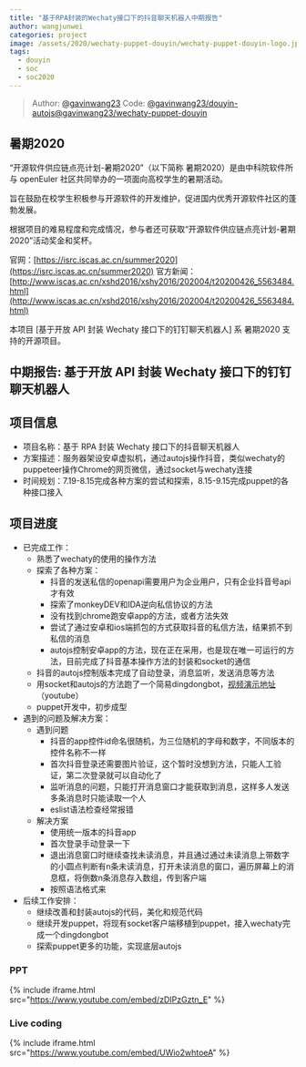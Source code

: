 ```yaml
---
title: "基于RPA封装的Wechaty接口下的抖音聊天机器人中期报告"
author: wangjunwei
categories: project
image: /assets/2020/wechaty-puppet-douyin/wechaty-puppet-douyin-logo.jpg
tags:
  - douyin
  - soc
  - soc2020
---
```


> Author: [@gavinwang23](https://github.com/gavinwang23)
> Code: [@gavinwang23/douyin-autojs](https://github.com/gavinwang23/douyin-autojs)[@gavinwang23/wechaty-puppet-douyin](https://github.com/gavinwang23/wechaty-puppet-douyin)

## 暑期2020

“开源软件供应链点亮计划-暑期2020”（以下简称 暑期2020）是由中科院软件所与 openEuler 社区共同举办的一项面向高校学生的暑期活动。

旨在鼓励在校学生积极参与开源软件的开发维护，促进国内优秀开源软件社区的蓬勃发展。

根据项目的难易程度和完成情况，参与者还可获取“开源软件供应链点亮计划-暑期2020”活动奖金和奖杯。

官网：[https://isrc.iscas.ac.cn/summer2020](https://isrc.iscas.ac.cn/summer2020) 官方新闻：[http://www.iscas.ac.cn/xshd2016/xshy2016/202004/t20200426_5563484.html](http://www.iscas.ac.cn/xshd2016/xshy2016/202004/t20200426_5563484.html)

本项目 [基于开放 API 封装 Wechaty 接口下的钉钉聊天机器人] 系 暑期2020 支持的开源项目。

<!--more-->

## 中期报告: 基于开放 API 封装 Wechaty 接口下的钉钉聊天机器人

## 项目信息

- 项目名称：基于 RPA 封装 Wechaty 接口下的抖音聊天机器人
- 方案描述：服务器架设安卓虚拟机，通过autojs操作抖音，类似wechaty的puppeteer操作Chrome的网页微信，通过socket与wechaty连接
- 时间规划：7.19-8.15完成各种方案的尝试和探索，8.15-9.15完成puppet的各种接口接入

## 项目进度

- 已完成工作：
  - 熟悉了wechaty的使用的操作方法
  - 探索了各种方案：
    - 抖音的发送私信的openapi需要用户为企业用户，只有企业抖音号api才有效
    - 探索了monkeyDEV和IDA逆向私信协议的方法
    - 没有找到chrome跑安卓app的方法，或者方法失效
    - 尝试了通过安卓和ios端抓包的方式获取抖音的私信方法，结果抓不到私信的消息
    - autojs控制安卓app的方法，现在正在采用，也是现在唯一可运行的方法，目前完成了抖音基本操作方法的封装和socket的通信
  - 抖音的autojs控制版本完成了自动登录，消息监听，发送消息等方法
  - 用socket和autojs的方法跑了一个简易dingdongbot，[视频演示地址](https://youtu.be/TY4hn9TIWlA)（youtube）
  - puppet开发中，初步成型
- 遇到的问题及解决方案：
  - 遇到问题
    - 抖音的app控件id命名很随机，为三位随机的字母和数字，不同版本的控件名称不一样
    - 首次抖音登录还需要图片验证，这个暂时没想到方法，只能人工验证，第二次登录就可以自动化了
    - 监听消息的问题，只能打开消息窗口才能获取到消息，这样多人发送多条消息时只能读取一个人
    - eslist语法检查经常报错
  - 解决方案
    - 使用统一版本的抖音app
    - 首次登录手动登录一下
    - 退出消息窗口时继续查找未读消息，并且通过通过未读消息上带数字的小圆点判断有n条未读消息，打开未读消息的窗口，遍历屏幕上的消息框，将倒数n条消息存入数组，传到客户端
    - 按照语法格式来
- 后续工作安排：
  - 继续改善和封装autojs的代码，美化和规范代码
  - 继续开发puppet，将现有socket客户端移植到puppet，接入wechaty完成一个dingdongbot
  - 探索puppet更多的功能，实现底层autojs
  
### PPT
  
{% include iframe.html src="https://www.youtube.com/embed/zDIPzGztn_E" %}

### Live coding

{% include iframe.html src="https://www.youtube.com/embed/UWio2whtoeA" %}
